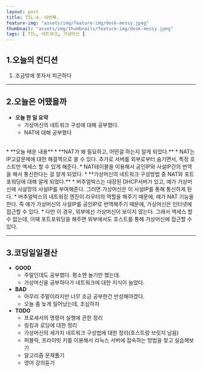 ```yaml
---
layout: post
title: TIL-4, 네번째.
feature-img: "assets/img/feature-img/desk-messy.jpeg"
thumbnail: "assets/img/thumbnails/feature-img/desk-messy.jpeg"
tags: [ TIL, 네트워크, 가상머신 ]
---
```


## 1.오늘의 컨디션
1. 조금밖에 못자서 피곤하다

***

## 2.오늘은 어땠을까
* **오늘 한 일 요약**  
  * 가상머신의 네트워크 구성에 대해 공부했다.
  * NAT에 대해 공부했다
<br>
* **오늘 배운 내용**  
  * **NAT가 왜 필요하고, 어떤걸 하는지 알게 되었다.**
    * NAT는 IP고갈문제에 대한 해결책으로 쓸 수 있다.
      추가로 서버를 외부로부터 숨기면서, 특정 호스트만 액세스 할 수 있게 해준다.
    * NAT테이블을 이용해서 공인IP와 사설IP간의 번역을 해서 통신한다는 걸 알게 되었다.
  * **가상머신의 네트워크 구성방법 중 NAT와 포트포워딩에 대해 알게 되었다.**
    * 버추얼박스는 내장된 DHCP서버가 있고, 얘가 가상머신에 사설망의 사설IP를 부여해준다.
      그러면 가상머신은 이 사설IP를 통해 통신하게 된다.
    * 버추얼박스의 네트워킹 엔진이 라우터의 역할을 해주기 때문에, 
      얘가 NAT 기능을 한다. 즉 얘가 가상머신의 사설IP를 공인IP로 번역해주기 때문에,
      가상머신은 인터넷에 접근할 수 있다.
    * 다만 이 경우, 외부에선 가상머신이 보이지 않는다. 그래서 액세스 할 수 없는데,
      이때 포트포워딩을 해주면 외부에서도 호스트를 통해 가상머신에 접근할 수 있다.
    
***

## 3.코딩일일결산
* **GOOD**
  * 주말인데도 공부했다. 평소엔 놀기만 했는데.
  * 가상머신을 공부하다가 네트워크에 대한 지식이 늘었다.
* **BAD**
  * 아무리 주말이라지만 너무 조금 공부한건 반성해야겠다.
  * 오늘 좀 늦게 일어났는데, 조심하자
* **TODO**
  * 프로세서의 명령어 실행에 관한 정리
  * 링킹과 로딩에 대한 정리
  * 가상머신의 세가지 네트워크 구성법에 대한 정리(호스트랑 브릿지 남음)
  * 퍼블릭, 프라이빗 키를 이용해서 리눅스 서버에 접속하는 방법을 찾고 실습해보기
  * 알고리즘 문제풀기
  * 영어 강의듣기

